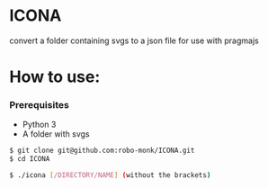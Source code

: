 # ICONA
convert a folder containing svgs to a json file for use with pragmajs


# How to use:

### Prerequisites
- Python 3
- A folder with svgs


```bash
$ git clone git@github.com:robo-monk/ICONA.git
$ cd ICONA

$ ./icona [/DIRECTORY/NAME] (without the brackets)
```

